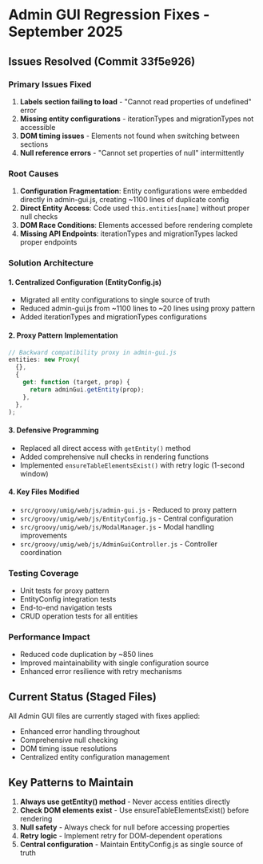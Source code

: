 # Admin GUI Regression Fixes - September 2025

## Issues Resolved (Commit 33f5e926)

### Primary Issues Fixed

1. **Labels section failing to load** - "Cannot read properties of undefined" error
2. **Missing entity configurations** - iterationTypes and migrationTypes not accessible
3. **DOM timing issues** - Elements not found when switching between sections
4. **Null reference errors** - "Cannot set properties of null" intermittently

### Root Causes

1. **Configuration Fragmentation**: Entity configurations were embedded directly in admin-gui.js, creating ~1100 lines of duplicate config
2. **Direct Entity Access**: Code used `this.entities[name]` without proper null checks
3. **DOM Race Conditions**: Elements accessed before rendering complete
4. **Missing API Endpoints**: iterationTypes and migrationTypes lacked proper endpoints

### Solution Architecture

#### 1. Centralized Configuration (EntityConfig.js)

- Migrated all entity configurations to single source of truth
- Reduced admin-gui.js from ~1100 lines to ~20 lines using proxy pattern
- Added iterationTypes and migrationTypes configurations

#### 2. Proxy Pattern Implementation

```javascript
// Backward compatibility proxy in admin-gui.js
entities: new Proxy(
  {},
  {
    get: function (target, prop) {
      return adminGui.getEntity(prop);
    },
  },
);
```

#### 3. Defensive Programming

- Replaced all direct access with `getEntity()` method
- Added comprehensive null checks in rendering functions
- Implemented `ensureTableElementsExist()` with retry logic (1-second window)

#### 4. Key Files Modified

- `src/groovy/umig/web/js/admin-gui.js` - Reduced to proxy pattern
- `src/groovy/umig/web/js/EntityConfig.js` - Central configuration
- `src/groovy/umig/web/js/ModalManager.js` - Modal handling improvements
- `src/groovy/umig/web/js/AdminGuiController.js` - Controller coordination

### Testing Coverage

- Unit tests for proxy pattern
- EntityConfig integration tests
- End-to-end navigation tests
- CRUD operation tests for all entities

### Performance Impact

- Reduced code duplication by ~850 lines
- Improved maintainability with single configuration source
- Enhanced error resilience with retry mechanisms

## Current Status (Staged Files)

All Admin GUI files are currently staged with fixes applied:

- Enhanced error handling throughout
- Comprehensive null checking
- DOM timing issue resolutions
- Centralized entity configuration management

## Key Patterns to Maintain

1. **Always use getEntity() method** - Never access entities directly
2. **Check DOM elements exist** - Use ensureTableElementsExist() before rendering
3. **Null safety** - Always check for null before accessing properties
4. **Retry logic** - Implement retry for DOM-dependent operations
5. **Central configuration** - Maintain EntityConfig.js as single source of truth

